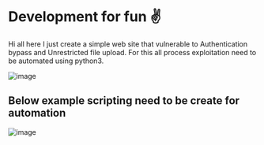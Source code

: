 # Development for fun :v:

Hi all here I just create a simple web site that vulnerable to Authentication bypass and Unrestricted file upload.
For this all process exploitation need to be automated using python3.

![image](https://user-images.githubusercontent.com/41905562/183145545-443d505b-f652-4865-9c08-e485f1f1f233.png)

## Below example scripting need to be create for automation

![image](https://user-images.githubusercontent.com/41905562/183146670-8bfdeb97-6864-44fe-9e64-565b9ddf3194.png)


